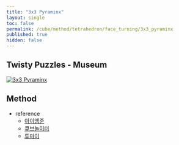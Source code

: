 ```yaml
---
title: "3x3 Pyraminx"
layout: single
toc: false
permalink: /cube/method/tetrahedron/face_turning/3x3_pyraminx
published: true
hidden: false
---
```


<head>
  <base target="_blank">
</head>



## Twisty Puzzles - Museum

<a href="https://twistypuzzles.com/app/museum/museum_showitem.php?pkey=540">
  <img alt="3x3 Pyraminx" src="https://twistypuzzles.com/museum/large/00540-01.jpg">
</a>



## Method

- reference
  - [아이엠준](https://youtu.be/mO3excjvvoA)
  - [큐브놀이터](https://youtu.be/Vrc7lw_z5-8)
  - [투마이](https://youtu.be/5L4vhS1rqeE)
